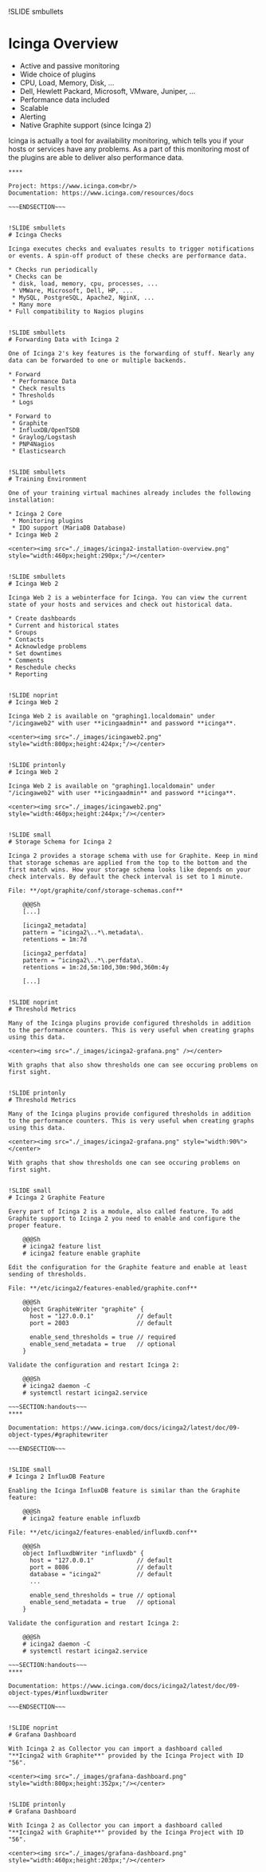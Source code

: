 !SLIDE smbullets
# Icinga Overview

* Active and passive monitoring
* Wide choice of plugins
 * CPU, Load, Memory, Disk, ...
 * Dell, Hewlett Packard, Microsoft, VMware, Juniper, ...
* Performance data included
* Scalable
* Alerting
* Native Graphite support (since Icinga 2)

Icinga is actually a tool for availability monitoring, which tells you if your hosts or services have any problems. As a part of this monitoring most of the plugins are able to deliver also performance data.

~~~SECTION:handouts~~~
****

Project: https://www.icinga.com<br/>
Documentation: https://www.icinga.com/resources/docs

~~~ENDSECTION~~~


!SLIDE smbullets
# Icinga Checks

Icinga executes checks and evaluates results to trigger notifications or events. A spin-off product of these checks are performance data.

* Checks run periodically
* Checks can be
 * disk, load, memory, cpu, processes, ...
 * VMWare, Microsoft, Dell, HP, ...
 * MySQL, PostgreSQL, Apache2, NginX, ...
 * Many more
* Full compatibility to Nagios plugins


!SLIDE smbullets
# Forwarding Data with Icinga 2

One of Icinga 2's key features is the forwarding of stuff. Nearly any data can be forwarded to one or multiple backends.

* Forward
 * Performance Data
 * Check results
 * Thresholds
 * Logs

* Forward to
 * Graphite
 * InfluxDB/OpenTSDB
 * Graylog/Logstash
 * PNP4Nagios
 * Elasticsearch


!SLIDE smbullets
# Training Environment

One of your training virtual machines already includes the following installation:

* Icinga 2 Core
 * Monitoring plugins
 * IDO support (MariaDB Database)
* Icinga Web 2

<center><img src="./_images/icinga2-installation-overview.png" style="width:460px;height:290px;"/></center>


!SLIDE smbullets
# Icinga Web 2

Icinga Web 2 is a webinterface for Icinga. You can view the current state of your hosts and services and check out historical data.

* Create dashboards
* Current and historical states
* Groups
* Contacts
* Acknowledge problems
* Set downtimes
* Comments
* Reschedule checks
* Reporting


!SLIDE noprint
# Icinga Web 2

Icinga Web 2 is available on "graphing1.localdomain" under "/icingaweb2" with user **icingaadmin** and password **icinga**.

<center><img src="./_images/icingaweb2.png" style="width:800px;height:424px;"/></center>


!SLIDE printonly
# Icinga Web 2

Icinga Web 2 is available on "graphing1.localdomain" under "/icingaweb2" with user **icingaadmin** and password **icinga**.

<center><img src="./_images/icingaweb2.png" style="width:460px;height:244px;"/></center>


!SLIDE small
# Storage Schema for Icinga 2

Icinga 2 provides a storage schema with use for Graphite. Keep in mind that storage schemas are applied from the top to the bottom and the first match wins. How your storage schema looks like depends on your check intervals. By default the check interval is set to 1 minute.

File: **/opt/graphite/conf/storage-schemas.conf**

    @@@Sh
    [...]

    [icinga2_metadata]
    pattern = ^icinga2\..*\.metadata\.
    retentions = 1m:7d
    
    [icinga2_perfdata]
    pattern = ^icinga2\..*\.perfdata\.
    retentions = 1m:2d,5m:10d,30m:90d,360m:4y

    [...]


!SLIDE noprint
# Threshold Metrics

Many of the Icinga plugins provide configured thresholds in addition to the performance counters. This is very useful when creating graphs using this data.

<center><img src="./_images/icinga2-grafana.png" /></center>

With graphs that also show thresholds one can see occuring problems on first sight.


!SLIDE printonly
# Threshold Metrics

Many of the Icinga plugins provide configured thresholds in addition to the performance counters. This is very useful when creating graphs using this data.

<center><img src="./_images/icinga2-grafana.png" style="width:90%"></center>

With graphs that show thresholds one can see occuring problems on first sight.


!SLIDE small
# Icinga 2 Graphite Feature

Every part of Icinga 2 is a module, also called feature. To add Graphite support to Icinga 2 you need to enable and configure the proper feature.

    @@@Sh 
    # icinga2 feature list
    # icinga2 feature enable graphite

Edit the configuration for the Graphite feature and enable at least sending of thresholds.

File: **/etc/icinga2/features-enabled/graphite.conf**

    @@@Sh
    object GraphiteWriter "graphite" {
      host = "127.0.0.1"            // default
      port = 2003                   // default

      enable_send_thresholds = true // required
      enable_send_metadata = true   // optional
    }

Validate the configuration and restart Icinga 2:

    @@@Sh
    # icinga2 daemon -C
    # systemctl restart icinga2.service

~~~SECTION:handouts~~~
****

Documentation: https://www.icinga.com/docs/icinga2/latest/doc/09-object-types/#graphitewriter

~~~ENDSECTION~~~


!SLIDE small
# Icinga 2 InfluxDB Feature

Enabling the Icinga InfluxDB feature is similar than the Graphite feature:

    @@@Sh
    # icinga2 feature enable influxdb

File: **/etc/icinga2/features-enabled/influxdb.conf**

    @@@Sh
    object InfluxdbWriter "influxdb" {
      host = "127.0.0.1"            // default
      port = 8086                   // default
      database = "icinga2"          // default
      ...

      enable_send_thresholds = true // optional
      enable_send_metadata = true   // optional
    }

Validate the configuration and restart Icinga 2:

    @@@Sh
    # icinga2 daemon -C
    # systemctl restart icinga2.service

~~~SECTION:handouts~~~
****

Documentation: https://www.icinga.com/docs/icinga2/latest/doc/09-object-types/#influxdbwriter

~~~ENDSECTION~~~


!SLIDE noprint
# Grafana Dashboard

With Icinga 2 as Collector you can import a dashboard called "**Icinga2 with Graphite**" provided by the Icinga Project with ID "56".

<center><img src="./_images/grafana-dashboard.png" style="width:800px;height:352px;"/></center>


!SLIDE printonly
# Grafana Dashboard

With Icinga 2 as Collector you can import a dashboard called "**Icinga2 with Graphite**" provided by the Icinga Project with ID "56".

<center><img src="./_images/grafana-dashboard.png" style="width:460px;height:203px;"/></center>
